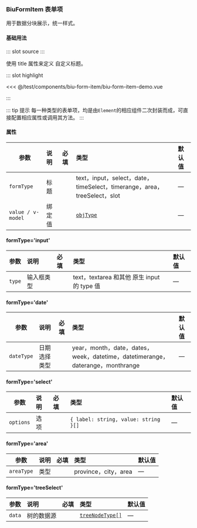 ### BiuFormItem 表单项

用于数据分块展示，统一样式。

#### 基础用法

<demo-block>
::: slot source
<BiuFormItemDemo></BiuFormItemDemo>
:::

使用 title 属性来定义 自定义标题。

::: slot highlight

<<< @/test/components/biu-form-item/biu-form-item-demo.vue

:::
</demo-block>

::: tip 提示
每一种类型的表单项，均是由`Element`的相应组件二次封装而成，可直接配置相应属性或调用其方法。
:::

#### 属性

| 参数              | 说明   | 必填                                | 类型                                                                                                             | 默认值 |
| ----------------- | :----- | :---------------------------------- | :--------------------------------------------------------------------------------------------------------------- | :----- |
| `formType`        | 标题   | <el-checkbox checked></el-checkbox> | text，input，select，date，timeSelect，timerange，area，treeSelect，slot                                         | —      |
| `value / v-model` | 绑定值 | <el-checkbox checked></el-checkbox> | <a href="https://github.com/CalmHarbin/calm-harbin/blob/main/types/index.d.ts#L13" target="_blank">`objType`</a> | —      |

#### formType='input'

| 参数   | 说明       | 必填                        | 类型                                        | 默认值 |
| ------ | :--------- | :-------------------------- | :------------------------------------------ | :----- |
| `type` | 输入框类型 | <el-checkbox></el-checkbox> | text，textarea 和其他 原生 input 的 type 值 | —      |

#### formType='date'

| 参数       | 说明         | 必填                        | 类型                                                                           | 默认值 |
| ---------- | :----------- | :-------------------------- | :----------------------------------------------------------------------------- | :----- |
| `dateType` | 日期选择类型 | <el-checkbox></el-checkbox> | year，month，date，dates，week，datetime，datetimerange，daterange，monthrange | —      |

#### formType='select'

| 参数      | 说明 | 必填                                | 类型                                 | 默认值 |
| --------- | :--- | :---------------------------------- | :----------------------------------- | :----- |
| `options` | 选项 | <el-checkbox checked></el-checkbox> | `{ label: string, value: string }[]` | —      |

#### formType='area'

| 参数       | 说明 | 必填                        | 类型                 | 默认值 |
| ---------- | :--- | :-------------------------- | :------------------- | :----- |
| `areaType` | 类型 | <el-checkbox></el-checkbox> | province，city，area | —      |

#### formType='treeSelect'

| 参数   | 说明       | 必填                                | 类型                                                                                                                            | 默认值 |
| ------ | :--------- | :---------------------------------- | :------------------------------------------------------------------------------------------------------------------------------ | :----- |
| `data` | 树的数据源 | <el-checkbox checked></el-checkbox> | <a href="https://github.com/CalmHarbin/calm-harbin/blob/main/types/biu-form-item.d.ts#L21" target="_blank">`treeNodeType[]`</a> | —      |
